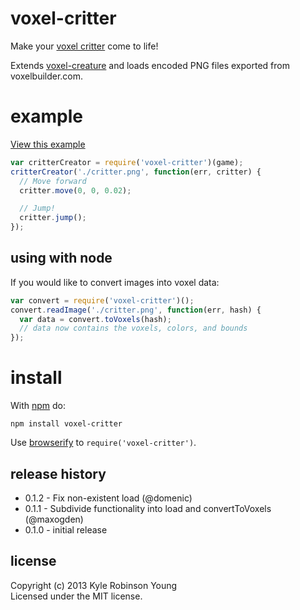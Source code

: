 # voxel-critter

Make your [voxel critter](http://voxelbuilder.com) come to life!

Extends [voxel-creature](https://github.com/substack/voxel-creature)
and loads encoded PNG files exported from voxelbuilder.com.

# example

[View this example](http://shama.github.io/voxel-critter)

```js
var critterCreator = require('voxel-critter')(game);
critterCreator('./critter.png', function(err, critter) {
  // Move forward
  critter.move(0, 0, 0.02);

  // Jump!
  critter.jump();
});
```

## using with node

If you would like to convert images into voxel data:

```js
var convert = require('voxel-critter')();
convert.readImage('./critter.png', function(err, hash) {
  var data = convert.toVoxels(hash);
  // data now contains the voxels, colors, and bounds
});
```

# install

With [npm](https://npmjs.org) do:

```
npm install voxel-critter
```

Use [browserify](http://browserify.org) to `require('voxel-critter')`.

## release history
* 0.1.2 - Fix non-existent load (@domenic)
* 0.1.1 - Subdivide functionality into load and convertToVoxels (@maxogden)
* 0.1.0 - initial release

## license
Copyright (c) 2013 Kyle Robinson Young<br/>
Licensed under the MIT license.
